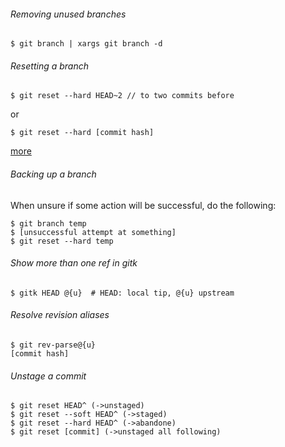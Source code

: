 ###### Removing unused branches

    $ git branch | xargs git branch -d


###### Resetting a branch

    $ git reset --hard HEAD~2 // to two commits before

or

    $ git reset --hard [commit hash]

[more](http://git-scm.com/docs/git-reset)


###### Backing up a branch

When unsure if some action will be successful, do the following:

    $ git branch temp
    $ [unsuccessful attempt at something]
    $ git reset --hard temp


###### Show more than one ref in gitk

    $ gitk HEAD @{u}  # HEAD: local tip, @{u} upstream


###### Resolve revision aliases

    $ git rev-parse@{u}
    [commit hash]


###### Unstage a commit

    $ git reset HEAD^ (->unstaged)
    $ git reset --soft HEAD^ (->staged)
    $ git reset --hard HEAD^ (->abandone)
    $ git reset [commit] (->unstaged all following)